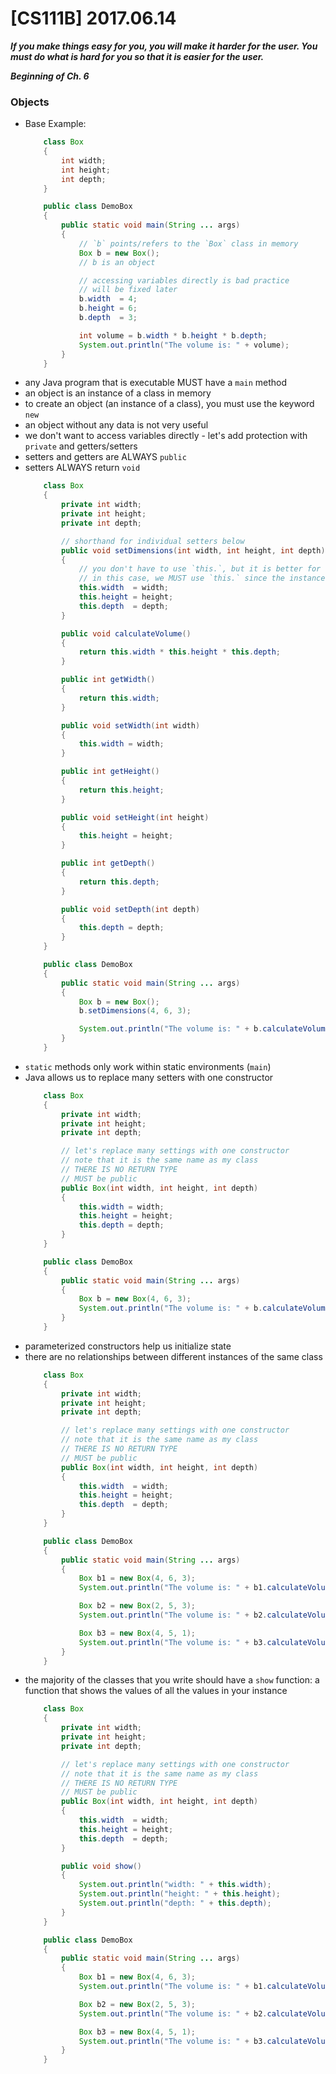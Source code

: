 # [CS111B] 2017.06.14

***If you make things easy for you, you will make it harder for the user. You must do what is hard for you so that it is easier for the user.***

***Beginning of Ch. 6***

### Objects

* Base Example:
    ```java
        class Box
        {
            int width;
            int height;
            int depth;
        }

        public class DemoBox
        {
            public static void main(String ... args)
            {
                // `b` points/refers to the `Box` class in memory
                Box b = new Box();
                // b is an object

                // accessing variables directly is bad practice
                // will be fixed later
                b.width  = 4;
                b.height = 6;
                b.depth  = 3;

                int volume = b.width * b.height * b.depth;
                System.out.println("The volume is: " + volume);
            }
        }
    ```
* any Java program that is executable MUST have a `main` method
* an object is an instance of a class in memory
* to create an object (an instance of a class), you must use the keyword `new`
* an object without any data is not very useful
* we don't want to access variables directly - let's add protection with `private` and getters/setters
* setters and getters are ALWAYS `public`
* setters ALWAYS return `void`
    ```java
        class Box
        {
            private int width;
            private int height;
            private int depth;

            // shorthand for individual setters below
            public void setDimensions(int width, int height, int depth)
            {
                // you don't have to use `this.`, but it is better for disambiguating
                // in this case, we MUST use `this.` since the instance variables and the arguments are the same name
                this.width  = width;
                this.height = height;
                this.depth  = depth;
            }

            public void calculateVolume()
            {
                return this.width * this.height * this.depth;
            }

            public int getWidth()
            {
                return this.width;
            }

            public void setWidth(int width)
            {
                this.width = width;
            }

            public int getHeight()
            {
                return this.height;
            }

            public void setHeight(int height)
            {
                this.height = height;
            }

            public int getDepth()
            {
                return this.depth;
            }

            public void setDepth(int depth)
            {
                this.depth = depth;
            }
        }

        public class DemoBox
        {
            public static void main(String ... args)
            {
                Box b = new Box();
                b.setDimensions(4, 6, 3);

                System.out.println("The volume is: " + b.calculateVolume());
            }
        }
    ```
* `static` methods only work within static environments (`main`)
* Java allows us to replace many setters with one constructor
    ```java
        class Box
        {
            private int width;
            private int height;
            private int depth;

            // let's replace many settings with one constructor
            // note that it is the same name as my class
            // THERE IS NO RETURN TYPE
            // MUST be public
            public Box(int width, int height, int depth)
            {
                this.width = width;
                this.height = height;
                this.depth = depth;
            }
        }

        public class DemoBox
        {
            public static void main(String ... args)
            {
                Box b = new Box(4, 6, 3);
                System.out.println("The volume is: " + b.calculateVolume());
            }
        }
    ```
* parameterized constructors help us initialize state
* there are no relationships between different instances of the same class
    ```java
        class Box
        {
            private int width;
            private int height;
            private int depth;

            // let's replace many settings with one constructor
            // note that it is the same name as my class
            // THERE IS NO RETURN TYPE
            // MUST be public
            public Box(int width, int height, int depth)
            {
                this.width  = width;
                this.height = height;
                this.depth  = depth;
            }
        }

        public class DemoBox
        {
            public static void main(String ... args)
            {
                Box b1 = new Box(4, 6, 3);
                System.out.println("The volume is: " + b1.calculateVolume());

                Box b2 = new Box(2, 5, 3);
                System.out.println("The volume is: " + b2.calculateVolume());

                Box b3 = new Box(4, 5, 1);
                System.out.println("The volume is: " + b3.calculateVolume());
            }
        }
    ```
* the majority of the classes that you write should have a `show` function: a function that shows the values of all the values in your instance
    ```java
        class Box
        {
            private int width;
            private int height;
            private int depth;

            // let's replace many settings with one constructor
            // note that it is the same name as my class
            // THERE IS NO RETURN TYPE
            // MUST be public
            public Box(int width, int height, int depth)
            {
                this.width  = width;
                this.height = height;
                this.depth  = depth;
            }

            public void show()
            {
                System.out.println("width: " + this.width);
                System.out.println("height: " + this.height);
                System.out.println("depth: " + this.depth);
            }
        }

        public class DemoBox
        {
            public static void main(String ... args)
            {
                Box b1 = new Box(4, 6, 3);
                System.out.println("The volume is: " + b1.calculateVolume());

                Box b2 = new Box(2, 5, 3);
                System.out.println("The volume is: " + b2.calculateVolume());

                Box b3 = new Box(4, 5, 1);
                System.out.println("The volume is: " + b3.calculateVolume());
            }
        }
    ```

